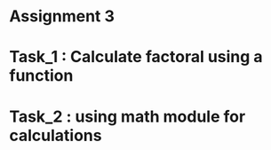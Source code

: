 # Assignment 3

# Task_1 : Calculate factoral using a function
# Task_2 : using math module for calculations
